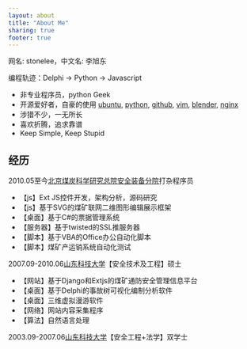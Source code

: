 ```yaml
---
layout: about
title: "About Me"
sharing: true
footer: true
---
```


网名: stonelee，中文名: 李旭东

编程轨迹：Delphi -> Python -> Javascript

* 非专业程序员，python Geek
* 开源爱好者，自豪的使用 [ubuntu](http://www.ubuntu.com/), [python](http://www.python.org/), [github](https://github.com/), [vim](http://www.vim.org/), [blender](http://www.blender.org/), [nginx](http://nginx.net/)
* 涉猎不少，一无所长
* 喜欢折腾，追求靠谱
* Keep Simple, Keep Stupid

## 经历

2010.05至今[北京煤炭科学研究总院安全装备分院](http://www.ccrise.cn/)打杂程序员

* 【js】Ext JS控件开发，架构分析，源码研究
* 【js】基于SVG的煤矿联网二维图形编辑展示框架
* 【桌面】基于C#的票据管理系统
* 【服务器】基于twisted的SSL推服务器
* 【脚本】基于VBA的Office办公自动化脚本
* 【脚本】煤矿产运销系统自动化测试

2007.09-2010.06[山东科技大学](http://www.sdust.edu.cn/)【安全技术及工程】硕士

* 【网站】基于Django和Extjs的煤矿通防安全管理信息平台
* 【桌面】基于Delphi的事故树可视化编制分析软件
* 【桌面】三维虚拟漫游软件
* 【网络】网站内容采集程序
* 【算法】自然语言处理

2003.09-2007.06[山东科技大学](http://www.sdust.edu.cn/)【安全工程+法学】双学士

